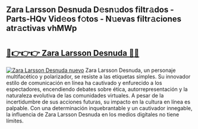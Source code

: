 ## Zara Larsson Desnuda D𝚎sn𝚞dos filtr𝚊dos - Parts-HQv Vid𝚎os f𝚘tos - N𝚞evas filtr𝚊ciones atr𝚊ctivas vhMWp

# <h2><a href="http://mb1lv5.tromn.icu/?c=Zara+Larsson+Desnuda">🔗👉👉👉 Zara Larsson Desnuda 🔗🔗</a></h2>

[![Zara Larsson Desnuda nuevo](https://i.imgur.com/pEAQMta.gif)](http://mb1lv5.tromn.icu/?c=Zara+Larsson+Desnuda)
Zara Larsson Desnuda, un personaje multifacético y polarizador, se resiste a las etiquetas simples. Su innovador estilo de comunicación en línea ha cautivado y enfurecido a los espectadores, encendiendo debates sobre ética, autorrepresentación y la naturaleza evolutiva de las comunidades virtuales. A pesar de la incertidumbre de sus acciones futuras, su impacto en la cultura en línea es palpable. Con una determinación inquebrantable y un cautivador innegable, la influencia de Zara Larsson Desnuda en los medios digitales no tiene límites.
